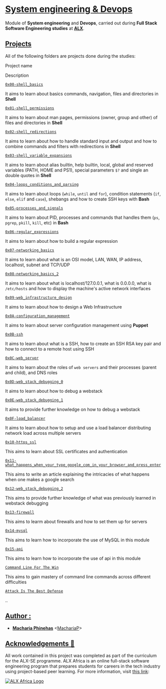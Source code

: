 # [System engineering & Devops](https://github.com/MachariaP/alx-system_engineering-devops#system-engineering--devops)

Module of  **System engineering**  and  **Devops**, carried out during  **Full Stack Software Engineering studies**  at  **[ALX](https://www.alxafrica.com/)**.

## [Projects](https://github.com/MachariaP/alx-system_engineering-devops#projects)

All of the following folders are projects done during the studies:

Project name

Description

[`0x00-shell_basics`](https://github.com/MachariaP/alx-system_engineering-devops/tree/master/0x00-shell_basics)

It aims to learn about basics commands, navigation, files and directories in  **Shell**

[`0x01-shell_permissions`](https://github.com/MachariaP/alx-system_engineering-devops/tree/master/0x01-shell_permissions)

It aims to learn about man pages, permissions (owner, group and other) of files and directories in  **Shell**

[`0x02-shell_redirections`](https://github.com/MachariaP/alx-system_engineering-devops/tree/master/0x02-shell_redirections)

It aims to learn about how to handle standard input and output and how to combine commands and filters with redirections in  **Shell**

[`0x03-shell_variable_expansions`](https://github.com/MachariaP/alx-system_engineering-devops/tree/master/0x03-shell_variables_expansions)

It aims to learn about alias builtin, help builtin, local, global and reserved variables (PATH, HOME and PS1), special parameters  `$?`  and single an double quotes in  **Shell**

[`0x04-loops_conditions_and_parsing`](https://github.com/MachariaP/alx-system_engineering-devops/tree/master/0x04-loops_conditions_and_parsing)

It aims to learn about loops (`while`,  `until`  and  `for`), condition statements (`if`,  `else`,  `elif`  and  `case`), shebangs and how to create SSH keys with  **Bash**

[`0x05-processes_and_signals`](https://github.com/MachariaP/alx-system_engineering-devops/tree/master/0x05-processes_and_signals)

It aims to learn about PID, processes and commands that handles them (`ps`,  `pgrep`,  `pkill`,  `kill`, etc) in  **Bash**

[`0x06-regular_expressions`](https://github.com/MachariaP/alx-system_engineering-devops/edit/master/0x06-regular_expressions)

It aims to learn about how to build a regular expression

[`0x07-networking_basics`](https://github.com/MachariaP/alx-system_engineering-devops/edit/master/0x07-networking_basics)

It aims to learn about what is an OSI model, LAN, WAN, IP address, localhost, subnet and TCP/UDP

[`0x08-networking_basics_2`](https://github.com/MachariaP/alx-system_engineering-devops/edit/master/0x08-networking_basics_2)

It aims to learn about what is localhost/127.0.0.1, what is 0.0.0.0, what is  `/etc/hosts`  and how to display the machine's active network interfaces

[`0x09-web_infrastructure_design`](https://github.com/MachariaP/alx-system_engineering-devops/edit/master/0x09-web_infrastructure_design)

It aims to learn about how to design a Web Infrastructure

[`0x0A-configuration_management`](https://github.com/MachariaP/alx-system_engineering-devops/edit/master/0x0A-configuration_management)

It aims to learn about server configuration management using  **Puppet**

[`0x0B-ssh`](https://github.com/MachariaP/alx-system_engineering-devops/edit/master/0x0B-ssh)

It aims to learn about what is a SSH, how to create an SSH RSA key pair and how to connect to a remote host using SSH

[`0x0C-web_server`](https://github.com/MachariaP/alx-system_engineering-devops/edit/master/0x0C-web_server)

It aims to learn about the roles of  `web servers`  and their processes (parent and child), and DNS roles

[`0x0D-web_stack_debugging_0`](https://github.com/MachariaP/alx-system_engineering-devops/tree/master/0x0D-web_stack_debugging_0)

It aims to learn about how to debug a webstack

[`0x0E-web_stack_debugging_1`](https://github.com/MachariaP/alx-system_engineering-devops/tree/master/0x0E-web_stack_debugging_1)

It aims to provide further knowledge on how to debug a webstack

[`0x0F-load_balancer`](https://github.com/MachariaP/alx-system_engineering-devops/tree/master/0x0F-load_balancer)

It aims to learn about how to setup and use a load balancer distributing network load across multiple servers

[`0x10-https_ssl`](https://github.com/MachariaP/alx-system_engineering-devops/tree/master/0x10-https_ssl)

This aims to learn about SSL certificates and authentication

[`0x11-what_happens_when_your_type_google_com_in_your_browser_and_press_enter`](https://github.com/MachariaP/alx-system_engineering-devops/tree/master/0x11-what_happens_when_your_type_google_com_in_your_browser_and_press_enter)

This aims to write an article explaining the intricacies of what happens when one makes a google search

[`0x12-web_stack_debugging_2`](https://github.com/MachariaP/alx-system_engineering-devops/tree/master/0x12-web_stack_debugging_2)

This aims to provide further knowledge of what was previously learned in webstack debugging

[`0x13-firewall`](https://github.com/MachariaP/alx-system_engineering-devops/tree/master/0x13-firewall)

This aims to learm about firewalls and how to set them up for servers

[`0x14-mysql`](https://github.com/MachariaP/alx-system_engineering-devops/tree/master/0x14-mysql)

This aims to learn how to incorporate the use of MySQL in this module

[`0x15-api`](https://github.com/MachariaP/alx-system_engineering-devops/tree/master/0x15-api)

This aims to learn how to incorporate the use of api in this module

[`Command Line For The Win`](https://github.com/MachariaP/alx-system_engineering-devops/tree/master/command_line_for_the_win)

This aims to gain mastery of command line commands across different difficulties

[`Attack Is The Best Defense`](https://github.com/MachariaP/alx-system_engineering-devops/tree/master/attack_is_the_best_defense)

..

## [Author :](https://github.com/MachariaP/alx-system_engineering-devops#author-)

-   **[Macharia Phinehas](https://twitter.com/_M_Phinehas)**  <[MachariaP](https://github.com/MachariaP)>

## [Acknowledgements 🙏](https://github.com/MachariaP/alx-system_engineering-devops#acknowledgements-pray)

All work contained in this project was completed as part of the curriculum for the ALX-SE programme. ALX Africa is an online full-stack software engineering program that prepares students for careers in the tech industry using project-based peer learning. For more information, visit  [this link](https://www.alxafrica.com//):

[![ALX Africa Logo](https://camo.githubusercontent.com/d5783bb692d991575de189d97be3c0b15a9d49c7fef0a18cd5d955599d872f34/687474703a2f2f7777772e616c786166726963612e636f6d2f77702d636f6e74656e742f75706c6f6164732f323032322f30312f6865616465722d6c6f676f2e706e67)](https://camo.githubusercontent.com/d5783bb692d991575de189d97be3c0b15a9d49c7fef0a18cd5d955599d872f34/687474703a2f2f7777772e616c786166726963612e636f6d2f77702d636f6e74656e742f75706c6f6164732f323032322f30312f6865616465722d6c6f676f2e706e67)
